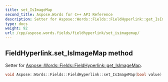 ```yaml
---
title: set_IsImageMap
second_title: Aspose.Words for C++ API Reference
description: Setter for Aspose::Words::Fields::FieldHyperlink::get_IsImageMap. 
type: docs
weight: 92
url: /cpp/aspose.words.fields/fieldhyperlink/set_isimagemap/
---
```

## FieldHyperlink.set_IsImageMap method


Setter for [Aspose::Words::Fields::FieldHyperlink::get_IsImageMap](../get_isimagemap/).

```cpp
void Aspose::Words::Fields::FieldHyperlink::set_IsImageMap(bool value)
```

